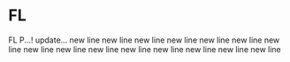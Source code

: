 # FL
FL P...! 
update... new line
new line
new line
new line
new line
new line
new line
new line
new line
new line
new line
new line
new line
new line
new line
